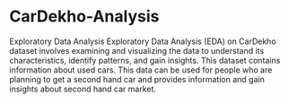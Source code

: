 # CarDekho-Analysis
Exploratory Data Analysis
Exploratory Data Analysis (EDA) on CarDekho dataset involves examining and visualizing the data to understand its characteristics, identify patterns, and gain insights. This dataset contains information about used cars.
This data can be used for people who are planning to get a second hand car and provides information and gain insights about second hand car market. 
